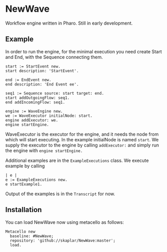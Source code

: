 # NewWave

Workflow engine written in Pharo. Still in early development. 

## Example

In order to run the engine, for the minimal execution you need create Start and End, with the Sequence connecting them.


```smalltalk
start := StartEvent new.
start description: 'StartEvent'.

end := EndEvent new.
end description: 'End Event ee'.

seq1 := Sequence source: start target: end.
start addOutgoingFlow: seq1.
end addIncomingFlow: seq1. 

engine := WaveEngine new.
we := WaveExecutor initialNode: start.
engine addExecutor: we.
engine startEngine.
```

WaveExecutor is the executor for the engine, and it needs the node from which will start executing. 
In the example initialNode is named `start`. We supply the executor to the engine by calling `addExecutor:` and simply 
run the engine with `engine startEngine.`

Additional examples are in the `ExampleExecutions` class. 
We execute example by calling

```smalltalk
| e |
e := ExampleExecutions new.
e startExample1.
```

Output of the examples is in the `Transcript` for now.


## Installation

You can load NewWave now using metacello as follows:

```smalltalk
Metacello new
  baseline: #NewWave;
  repository: 'github://skaplar/NewWave:master';
  load.
```
